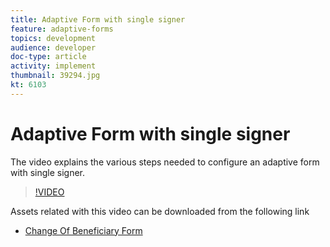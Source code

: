 ```yaml
---
title: Adaptive Form with single signer
feature: adaptive-forms
topics: development
audience: developer
doc-type: article
activity: implement
thumbnail: 39294.jpg
kt: 6103
---
```

# Adaptive Form with single signer


The video explains the various steps needed to configure an adaptive form with single signer.

>[!VIDEO](https://video.tv.adobe.com/v/39475/?quality=9&learn=on)

Assets related with this video can be downloaded from the following link

* [Change Of Beneficiary Form ](assets/change-of-beneficiary-form.zip)
